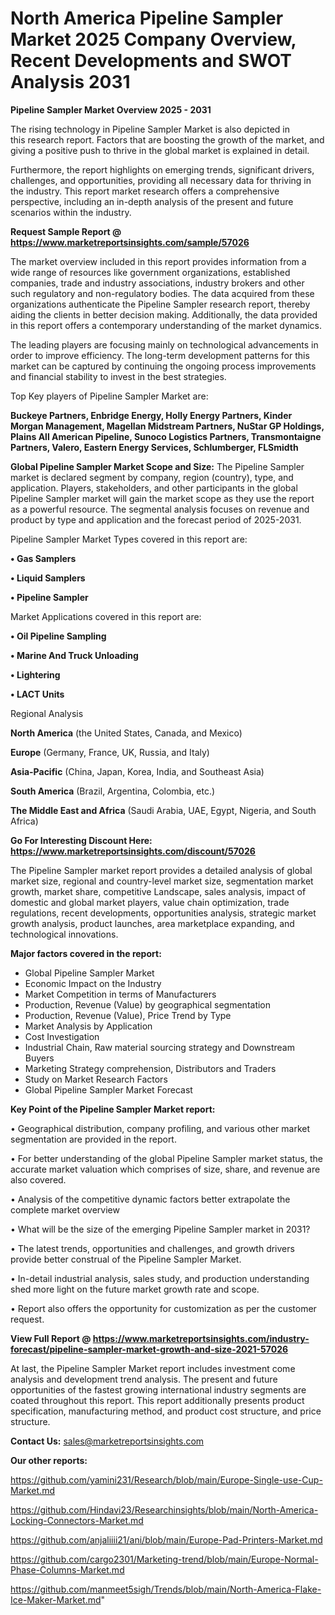 # North America Pipeline Sampler Market 2025 Company Overview, Recent Developments and SWOT Analysis 2031

<Strong> Pipeline Sampler Market Overview 2025 - 2031</strong>

The rising technology in Pipeline Sampler Market is also depicted in this research report. Factors that are boosting the growth of the market, and giving a positive push to thrive in the global market is explained in detail.

Furthermore, the report highlights on emerging trends, significant drivers, challenges, and opportunities, providing all necessary data for thriving in the industry. This report market research offers a comprehensive perspective, including an in-depth analysis of the present and future scenarios within the industry.

<strong>Request Sample Report @ <a href=https://www.marketreportsinsights.com/sample/57026>https://www.marketreportsinsights.com/sample/57026</a></strong>

The market overview included in this report provides information from a wide range of resources like government organizations, established companies, trade and industry associations, industry brokers and other such regulatory and non-regulatory bodies. The data acquired from these organizations authenticate the Pipeline Sampler research report, thereby aiding the clients in better decision making. Additionally, the data provided in this report offers a contemporary understanding of the market dynamics.

The leading players are focusing mainly on technological advancements in order to improve efficiency. The long-term development patterns for this market can be captured by continuing the ongoing process improvements and financial stability to invest in the best strategies.

Top Key players of Pipeline Sampler Market are:

<strong>Buckeye Partners, Enbridge Energy, Holly Energy Partners, Kinder Morgan Management, Magellan Midstream Partners, NuStar GP Holdings, Plains All American Pipeline, Sunoco Logistics Partners, Transmontaigne Partners, Valero, Eastern Energy Services, Schlumberger, FLSmidth</strong>

<strong><b>Global Pipeline Sampler Market Scope and Size:</b></strong>
The Pipeline Sampler market is declared segment by company, region (country), type, and application. Players, stakeholders, and other participants in the global Pipeline Sampler market will gain the market scope as they use the report as a powerful resource. The segmental analysis focuses on revenue and product by type and application and the forecast period of 2025-2031.

Pipeline Sampler Market Types covered in this report are:

<strong>• Gas Samplers

• Liquid Samplers

• Pipeline Sampler</strong>

Market Applications covered in this report are:

<strong>• Oil Pipeline Sampling

• Marine And Truck Unloading

• Lightering

• LACT Units</strong> 

Regional Analysis

<strong>North America</strong> (the United States, Canada, and Mexico)

<strong>Europe</strong> (Germany, France, UK, Russia, and Italy)

<strong>Asia-Pacific</strong> (China, Japan, Korea, India, and Southeast Asia)

<strong>South America</strong> (Brazil, Argentina, Colombia, etc.)

<strong>The Middle East and Africa</strong> (Saudi Arabia, UAE, Egypt, Nigeria, and South Africa)

<strong>Go For Interesting Discount Here: <a href=https://www.marketreportsinsights.com/discount/57026>https://www.marketreportsinsights.com/discount/57026</a></strong>

The Pipeline Sampler market report provides a detailed analysis of global market size, regional and country-level market size, segmentation market growth, market share, competitive Landscape, sales analysis, impact of domestic and global market players, value chain optimization, trade regulations, recent developments, opportunities analysis, strategic market growth analysis, product launches, area marketplace expanding, and technological innovations.

<strong><b>Major factors covered in the report:</b></strong>
<ul>
  <li>Global Pipeline Sampler Market </li>
  <li>Economic Impact on the Industry</li>
  <li>Market Competition in terms of Manufacturers</li>
  <li>Production, Revenue (Value) by geographical segmentation</li>
  <li>Production, Revenue (Value), Price Trend by Type</li>
  <li>Market Analysis by Application</li>
  <li>Cost Investigation</li>
  <li>Industrial Chain, Raw material sourcing strategy and Downstream Buyers</li>
  <li>Marketing Strategy comprehension, Distributors and Traders</li>
  <li>Study on Market Research Factors</li>
  <li>Global Pipeline Sampler Market Forecast</li>
</ul>

<strong><b>Key Point of the Pipeline Sampler Market report:</b></strong>

• Geographical distribution, company profiling, and various other market segmentation are provided in the report.

• For better understanding of the global Pipeline Sampler market status, the accurate market valuation which comprises of size, share, and revenue are also covered.

• Analysis of the competitive dynamic factors better extrapolate the complete market overview

• What will be the size of the emerging Pipeline Sampler market in 2031?

• The latest trends, opportunities and challenges, and growth drivers provide better construal of the Pipeline Sampler Market.

• In-detail industrial analysis, sales study, and production understanding shed more light on the future market growth rate and scope.

• Report also offers the opportunity for customization as per the customer request.

<strong><b>View Full Report @ <a href=https://www.marketreportsinsights.com/industry-forecast/pipeline-sampler-market-growth-and-size-2021-57026>https://www.marketreportsinsights.com/industry-forecast/pipeline-sampler-market-growth-and-size-2021-57026</a></b></strong>


At last, the Pipeline Sampler Market report includes investment come analysis and development trend analysis. The present and future opportunities of the fastest growing international industry segments are coated throughout this report. This report additionally presents product specification, manufacturing method, and product cost structure, and price structure.

<strong>Contact Us:</strong>
sales@marketreportsinsights.com

<strong>Our other reports:</strong>

<a href=https://github.com/yamini231/Research/blob/main/Europe-Single-use-Cup-Market.md>https://github.com/yamini231/Research/blob/main/Europe-Single-use-Cup-Market.md</a>

<a href=https://github.com/Hindavi23/Researchinsights/blob/main/North-America-Locking-Connectors-Market.md>https://github.com/Hindavi23/Researchinsights/blob/main/North-America-Locking-Connectors-Market.md</a>

<a href=https://github.com/anjaliiii21/ani/blob/main/Europe-Pad-Printers-Market.md>https://github.com/anjaliiii21/ani/blob/main/Europe-Pad-Printers-Market.md</a>

<a href=https://github.com/cargo2301/Marketing-trend/blob/main/Europe-Normal-Phase-Columns-Market.md>https://github.com/cargo2301/Marketing-trend/blob/main/Europe-Normal-Phase-Columns-Market.md</a>

<a href=https://github.com/manmeet5sigh/Trends/blob/main/North-America-Flake-Ice-Maker-Market.md>https://github.com/manmeet5sigh/Trends/blob/main/North-America-Flake-Ice-Maker-Market.md</a>"
